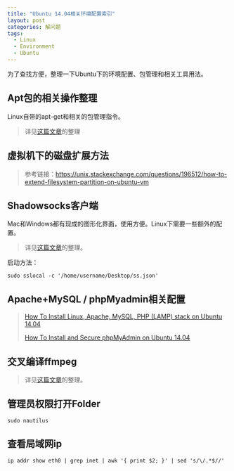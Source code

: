 ```yaml
---
title: "Ubuntu 14.04相关环境配置索引"
layout: post
categories: 解问题
tags:
  - Linux
  - Environment
  - Ubuntu
---
```


为了查找方便，整理一下Ubuntu下的环境配置、包管理和相关工具用法。

<!-- more -->

## Apt包的相关操作整理

Linux自带的apt-get和相关的包管理指令。

> 详见[这篇文章](http://leohope.com/%E5%81%9A%E7%AC%94%E8%AE%B0/2018/04/02/linux-apt/)的整理

## 虚拟机下的磁盘扩展方法

> 参考链接：https://unix.stackexchange.com/questions/196512/how-to-extend-filesystem-partition-on-ubuntu-vm

## Shadowsocks客户端

Mac和Windows都有现成的图形化界面，使用方便。Linux下需要一些额外的配置。

> 详见[这篇文章](http://leohope.com/%E8%A7%A3%E9%97%AE%E9%A2%98/2018/04/07/ubuntu-shadowsocks-client/)的整理。

启动方法：

```
sudo sslocal -c '/home/username/Desktop/ss.json'
```

## Apache+MySQL / phpMyadmin相关配置

> [How To Install Linux, Apache, MySQL, PHP (LAMP) stack on Ubuntu 14.04](https://www.digitalocean.com/community/tutorials/how-to-install-linux-apache-mysql-php-lamp-stack-on-ubuntu-14-04)
>
> [How To Install and Secure phpMyAdmin on Ubuntu 14.04](https://www.digitalocean.com/community/tutorials/how-to-install-and-secure-phpmyadmin-on-ubuntu-14-04)

## 交叉编译ffmpeg

> 详见[这篇文章](http://leohope.com/%E8%A7%A3%E9%97%AE%E9%A2%98/2018/04/17/ffmpeg-cross/)的整理。

## 管理员权限打开Folder

```
sudo nautilus
```

## 查看局域网ip

```
ip addr show eth0 | grep inet | awk '{ print $2; }' | sed 's/\/.*$//'
```

